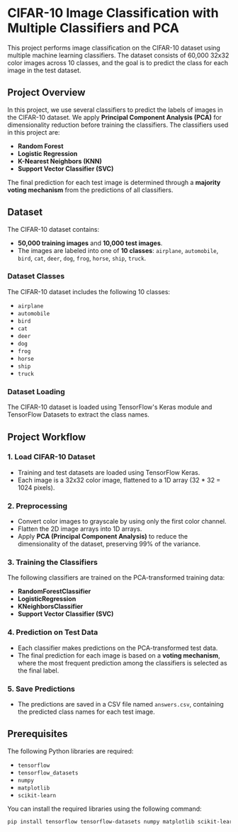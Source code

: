 # CIFAR-10 Image Classification with Multiple Classifiers and PCA

This project performs image classification on the CIFAR-10 dataset using multiple machine learning classifiers. The dataset consists of 60,000 32x32 color images across 10 classes, and the goal is to predict the class for each image in the test dataset.

## Project Overview

In this project, we use several classifiers to predict the labels of images in the CIFAR-10 dataset. We apply **Principal Component Analysis (PCA)** for dimensionality reduction before training the classifiers. The classifiers used in this project are:

- **Random Forest**
- **Logistic Regression**
- **K-Nearest Neighbors (KNN)**
- **Support Vector Classifier (SVC)**

The final prediction for each test image is determined through a **majority voting mechanism** from the predictions of all classifiers.

## Dataset

The CIFAR-10 dataset contains:
- **50,000 training images** and **10,000 test images**.
- The images are labeled into one of **10 classes**: `airplane`, `automobile`, `bird`, `cat`, `deer`, `dog`, `frog`, `horse`, `ship`, `truck`.

### Dataset Classes

The CIFAR-10 dataset includes the following 10 classes:

- `airplane`
- `automobile`
- `bird`
- `cat`
- `deer`
- `dog`
- `frog`
- `horse`
- `ship`
- `truck`

### Dataset Loading

The CIFAR-10 dataset is loaded using TensorFlow's Keras module and TensorFlow Datasets to extract the class names.

## Project Workflow

### 1. **Load CIFAR-10 Dataset**
   - Training and test datasets are loaded using TensorFlow Keras.
   - Each image is a 32x32 color image, flattened to a 1D array (32 * 32 = 1024 pixels).

### 2. **Preprocessing**
   - Convert color images to grayscale by using only the first color channel.
   - Flatten the 2D image arrays into 1D arrays.
   - Apply **PCA (Principal Component Analysis)** to reduce the dimensionality of the dataset, preserving 99% of the variance.

### 3. **Training the Classifiers**
   The following classifiers are trained on the PCA-transformed training data:
   - **RandomForestClassifier**
   - **LogisticRegression**
   - **KNeighborsClassifier**
   - **Support Vector Classifier (SVC)**

### 4. **Prediction on Test Data**
   - Each classifier makes predictions on the PCA-transformed test data.
   - The final prediction for each image is based on a **voting mechanism**, where the most frequent prediction among the classifiers is selected as the final label.

### 5. **Save Predictions**
   - The predictions are saved in a CSV file named `answers.csv`, containing the predicted class names for each test image.

## Prerequisites

The following Python libraries are required:
- `tensorflow`
- `tensorflow_datasets`
- `numpy`
- `matplotlib`
- `scikit-learn`

You can install the required libraries using the following command:
```bash
pip install tensorflow tensorflow-datasets numpy matplotlib scikit-learn
